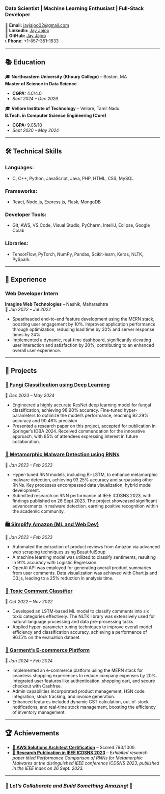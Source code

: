 ### **Data Scientist | Machine Learning Enthusiast | Full-Stack Developer**

📧 **Email:** [jayjajoo02@gmail.com](mailto:jayjajoo02@gmail.com)  
🔗 **LinkedIn:** [Jay Jajoo](https://www.linkedin.com/in/jay-jajoo-64958b15a)  
🐙 **GitHub:** [Jay Jajoo](https://github.com/JayJajoo)  
📞 **Phone:** +1-857-351-1933  

---

## 📚 **Education**  

🎓 **Northeastern University (Khoury College)** – Boston, MA  
**Master of Science in Data Science**  
- **CGPA:** 4.0/4.0  
- *Sept 2024 – Dec 2026*  

🎓 **Vellore Institute of Technology** – Vellore, Tamil Nadu  
**B.Tech. in Computer Science Engineering (Core)**  
- **CGPA:** 9.05/10  
- *Sept 2020 – May 2024*  

---

## 🛠️ Technical Skills  

### **Languages:**  
- C, C++, Python, JavaScript, Java, PHP, HTML, CSS, MySQL  

### **Frameworks:**  
- React, Node.js, Express.js, Flask, MongoDB  

### **Developer Tools:**  
- Git, AWS, VS Code, Visual Studio, PyCharm, IntelliJ, Eclipse, Google Colab  

### **Libraries:**  
- TensorFlow, PyTorch, NumPy, Pandas, Scikit-learn, Keras, NLTK, PySpark  

---

## 💼 **Experience**  

### **Web Developer Intern**  
**Imagine Web Technologies** – Nashik, Maharashtra  
📅 *Jun 2022 – Jul 2022*  
- Spearheaded end-to-end feature development using the MERN stack, boosting user engagement by 10%. Improved 
application performance through optimization, reducing load time by 30% and server response times by 24%. 
- Implemented a dynamic, real-time dashboard, significantly elevating user interaction and satisfaction by 20%, 
contributing to an enhanced overall user experience. 

---

## 📂 **Projects**  

### [🧠 **Fungi Classification using Deep Learning**](https://github.com/JayJajoo/Capstone-project)  
📅 *Dec 2023 – May 2024*  
- Engineered a highly accurate ResNet deep learning model for fungal classification, achieving 98.90% accuracy. Fine-tuned hyper-parameters to optimize the model’s performance, reaching 92.29% accuracy and 90.46% precision. 
- Presented a research paper on this project, accepted for publication in Springer’s IDBA 2024. Received commendation for the innovative approach, with 85% of attendees expressing interest in future collaboration.  

### [🔐 **Metamorphic Malware Detection using RNNs**](https://github.com/JayJajoo/Metamorphic-Malware-Detection)  
📅 *Jan 2023 – Feb 2023*  
- Hyper-tuned RNN models, including Bi-LSTM, to enhance metamorphic malware detection, achieving 93.25% 
accuracy and surpassing other RNNs. Key processes encompassed data visualization, hybrid model development. 
- Submitted research on RNN performance at IEEE ICDSNS 2023, with findings published on 26 Sept 2023. The project showcased significant advancements in malware detection, earning positive recognition within the academic community. 

### [🛍️ **Simplify Amazon (ML and Web Dev)**](https://github.com/JayJajoo/Amazon-Product-Anaysis-App)
📅 *Jan 2023 – Feb 2023*  
- Automated the extraction of product reviews from Amazon via advanced web scraping techniques using BeautifulSoup. 
- A machine learning model was utilized to classify sentiments, resulting in 91% accuracy with Logistic Regression. 
- OpenAI API was employed for generating overall product summaries from user comments. Data visualization was achieved with Chart.js and D3.js, leading to a 25% reduction in analysis time. 

### [💬 **Toxic Comment Classifier**](https://github.com/JayJajoo/Toxic-Comment-Classifier)
📅 *Oct 2022 – Nov 2022*  
- Developed an LSTM-based ML model to classify comments into six toxic categories effectively. The NLTK library was extensively used for natural language processing and data pre-processing tasks. 
- Applied hyper-parameter tuning techniques to improve overall model efficiency and classification accuracy, achieving a performance of 96.15% on the evaluation dataset.

### [🛒 **Garment’s E-commerce Platform**](https://jgipl.netlify.app/) 
📅 *Jan 2024 – Feb 2024*  
- Implemented an e-commerce platform using the MERN stack for seamless shopping experiences to reduce company expenses by 20%. Integrated user features like authentication, shopping cart, and secure checkout with Cashfree. 
- Admin capabilities incorporated product management, HSN code integration, stock tracking, and invoice generation.
- Enhanced features included dynamic GST calculation, out-of-stock notifications, and real-time stock management, boosting the efficiency of inventory management.  

---

## 🏆 **Achievements**  

- [🏅 **AWS Solutions Architect Certification**](https://www.credly.com/badges/c6b46608-c3c8-405e-a596-36f213dfc558/public_url) – Scored 793/1000.  
- [📜 **Research Publication in IEEE ICDSNS 2023**](https://drive.google.com/file/d/10P4rC9_63cJoExsjgnd2nQ6RU_2_bqtE/view) – *Exhibited research paper titled Performance Comparison of RNNs for Metamorphic Malwares at the distinguished IEEE conference ICDSNS 2023, published in the IEEE index on 26 Sept. 2023.*  

---

### 🌟 *Let’s Collaborate and Build Something Amazing!* 🌟
